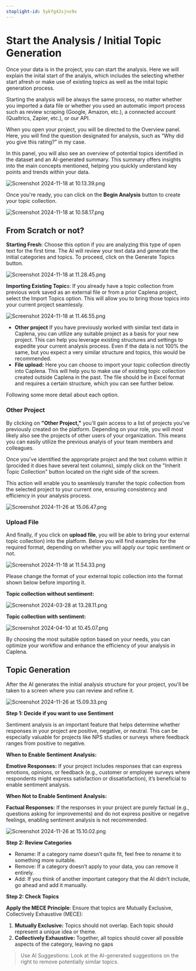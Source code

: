 ```yaml
---
stoplight-id: 5ykfg42sjns9x
---
```


# Start the Analysis / Initial Topic Generation
Once your data is in the project, you can start the analysis. Here we will explain the inital start of the analyis, which includes the selecting whether start afresh or make use of existing topics as well as the inital topic generation process.

Starting the analysis will be always the same process, no matter whether you imported a data file or whether you used an automatic import process such as review scraping (Google, Amazon, etc.), a connected account (Qualtrics, Zapier, etc.), or our API.

When you open your project, you will be directed to the Overview panel. Here, you will find the question designated for analysis, such as “Why did you give this rating?” in my case.

In this panel, you will also see an overview of potential topics identified in the dataset and an AI-generated summary. This summary offers insights into the main concepts mentioned, helping you quickly understand key points and trends within your data.


![Screenshot 2024-11-18 at 10.13.39.png](<../assets/images/Screenshot 2024-11-18 at 10-2.13.39.png>)



Once you're ready, you can click on the **Begin Analysis** button to create your topic collection.

![Screenshot 2024-11-18 at 10.58.17.png](<../assets/images/Screenshot 2024-11-18 at 10.58.17.png>)


## From Scratch or not?

**Starting Fresh**: Choose this option if you are analyzing this type of open text for the first time. The AI will review your text data and generate the initial categories and topics. To proceed, click on the Generate Topics button.

![Screenshot 2024-11-18 at 11.28.45.png](<../assets/images/Screenshot 2024-11-18 at 11.28.45.png>)



**Importing Existing Topic**s: If you already have a topic collection from previous work saved as an external file or from a prior Caplena project, select the Import Topics option. This will allow you to bring those topics into your current project seamlessly.

![Screenshot 2024-11-18 at 11.46.55.png](<../assets/images/Screenshot 2024-11-18 at 11.46.55.png>)



- **Other project** If you have previously worked with similar text data in Caplena, you can utilize any suitable project as a basis for your new project. This can help you leverage existing structures and settings to expedite your current analysis process. Even if the data is not 100% the same, but you expect a very similar structure and topics, this would be recommended.
- **File upload:** Here you can choose to import your topic collection directly into Caplena. This will help you to make use of existing topic collection created outside Caplena in the past. The file should be in Excel format and requires a certain structure, which you can see further below.


Following some more detail about each option.

### Other Project
By clicking on **"Other Project,"** you'll gain access to a list of projects you've previously created on the platform. Depending on your role, you will most likely also see the projects of other users of your organization. This means you can easily utilize the previous analyis of your team members and colleagues.

Once you've identified the appropriate project and the text column within it (procided it does have several text columns), simply click on the "Inherit Topic Collection" button located on the right side of the screen.

This action will enable you to seamlessly transfer the topic collection from the selected project to your current one, ensuring consistency and efficiency in your analysis process.

![Screenshot 2024-11-26 at 15.06.47.png](<../assets/images/Screenshot 2024-11-26 at 15.06.47.png>)



### Upload File
And finally, if you click on **upload file**, you will be able to bring your external topic collection) into the platform. Below you will find examples for the required format, depending on whether you will apply our topic sentiment or not.

![Screenshot 2024-11-18 at 11.54.33.png](<../assets/images/Screenshot 2024-11-18 at 11.54.33.png>)




Please change the format of your external topic collection into the format shown below before importing it.

 **Topic collection without sentiment:**

 ![Screenshot 2024-03-28 at 13.28.11.png](<../assets/images/Screenshot 2024-03-28 at 13.28.11.png>)

 **Topic collection with sentiment:**

 ![Screenshot 2024-04-10 at 10.45.07.png](<../assets/images/Screenshot 2024-04-10 at 10.45.07.png>)

By choosing the most suitable option based on your needs, you can optimize your workflow and enhance the efficiency of your analysis in Caplena.

## Topic Generation

After the AI generates the initial analysis structure for your project, you'll be taken to a screen where you can review and refine it.

![Screenshot 2024-11-26 at 15.09.33.png](<../assets/images/Screenshot 2024-11-26 at 15.09.33.png>)



**Step 1: Decide if you want to use Sentiment**

Sentiment analysis is an important feature that helps determine whether responses in your project are positive, negative, or neutral. This can be especially valuable for projects like NPS studies or surveys where feedback ranges from positive to negative.

**When to Enable Sentiment Analysis:**

**Emotive Responses:** If your project includes responses that can express emotions, opinions, or feedback (e.g., customer or employee surveys where respondents might express satisfaction or dissatisfaction), it’s beneficial to enable sentiment analysis.

**When Not to Enable Sentiment Analysis:**

**Factual Responses:** If the responses in your project are purely factual (e.g., questions asking for improvements) and do not express positive or negative feelings, enabling sentiment analysis is not recommended.

![Screenshot 2024-11-26 at 15.10.02.png](<../assets/images/Screenshot 2024-11-26 at 15.10.02.png>)



**Step 2: Review Categories**

- Rename: If a category name doesn’t quite fit, feel free to rename it to something more suitable.
- Remove: If a category doesn’t apply to your data, you can remove it entirely.
- Add: If you think of another important category that the AI didn’t include, go ahead and add it manually.

**Step 2: Check Topics**

**Apply the MECE Principle**: Ensure that topics are Mutually Exclusive, Collectively Exhaustive (MECE):
1. **Mutually Exclusive:** Topics should not overlap. Each topic should represent a unique idea or theme.
2. **Collectively Exhaustive:** Together, all topics should cover all possible aspects of the category, leaving no gaps

 <!-- theme: info -->

>Use AI Suggestions: Look at the AI-generated suggestions on the right to remove potentially similar topics.

